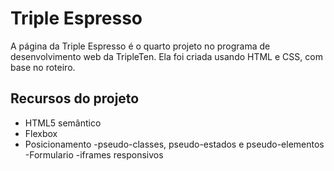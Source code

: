 # Triple Espresso

A página da Triple Espresso é o quarto projeto no programa de desenvolvimento web da TripleTen. Ela foi criada usando HTML e CSS, com base no roteiro.

## Recursos do projeto

- HTML5 semântico
- Flexbox
- Posicionamento
  -pseudo-classes, pseudo-estados e pseudo-elementos
  -Formulario
  -iframes responsivos
